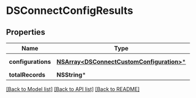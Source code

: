 # DSConnectConfigResults

## Properties
Name | Type | Description | Notes
------------ | ------------- | ------------- | -------------
**configurations** | [**NSArray&lt;DSConnectCustomConfiguration&gt;***](DSConnectCustomConfiguration.md) | Reserved: TBD | [optional] 
**totalRecords** | **NSString*** |  | [optional] 

[[Back to Model list]](../README.md#documentation-for-models) [[Back to API list]](../README.md#documentation-for-api-endpoints) [[Back to README]](../README.md)


